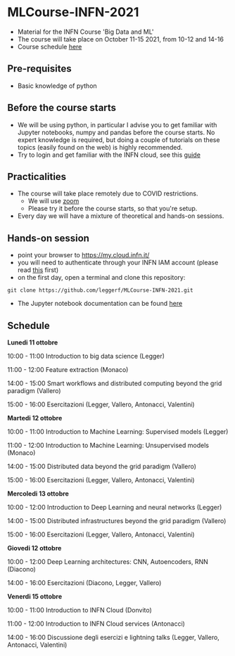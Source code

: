 # MLCourse-INFN-2021

- Material for the INFN Course 'Big Data and ML' 
- The course will take place on October 11-15 2021, from 10-12 and 14-16
- Course schedule [here](#schedule)

## Pre-requisites

- Basic knowledge of python 

## Before the course starts

- We will be using python, in particular I advise you to get familiar with Jupyter notebooks, numpy and pandas before the course starts. No expert knowledge is required, but doing a couple of tutorials on these topics (easily found on the web) is highly recommended.
- Try to login and get familiar with the INFN cloud, see this [guide](https://guides.cloud.infn.it/docs/users-guides/en/latest/users_guides/getting_started.html)


## Practicalities

- The course will take place remotely due to COVID restrictions. 
   - We will use [zoom](https://cern.zoom.us/j/405151509)
   - Please try it before the course starts, so that you're setup.
- Every day we will have a mixture of theoretical and hands-on sessions. 

## Hands-on session

- point your browser to https://my.cloud.infn.it/
- you will need to authenticate through your INFN IAM account (please read [this](#before-the-course-starts) first)
- on the first day, open a terminal and clone this repository:

```
git clone https://github.com/leggerf/MLCourse-INFN-2021.git
```
- The Jupyter notebook documentation can be found [here](https://jupyter-notebook.readthedocs.io/en/stable/notebook.html) 

## Schedule

**Lunedi 11 ottobre**

10:00 - 11:00        Introduction to big data science  (Legger)

11:00 - 12:00        Feature extraction (Monaco)

14:00 - 15:00        Smart workflows and distributed computing beyond the grid paradigm (Vallero)

15:00 - 16:00        Esercitazioni (Legger, Vallero, Antonacci, Valentini)

**Martedi 12 ottobre**

10:00 - 11:00         Introduction to Machine Learning: Supervised models (Legger)

11:00 - 12:00         Introduction to Machine Learning: Unsupervised models (Monaco)

14:00 - 15:00         Distributed data beyond the grid paradigm (Vallero)

15:00 - 16:00         Esercitazioni (Legger, Vallero, Antonacci, Valentini)

**Mercoledi 13 ottobre**

10:00 - 12:00         Introduction to Deep Learning and neural networks (Legger)

14:00 - 15:00         Distributed infrastructures beyond the grid paradigm (Vallero)

15:00 - 16:00         Esercitazioni (Legger, Vallero, Antonacci, Valentini)

**Giovedi 12 ottobre**

10:00 - 12:00         Deep Learning architectures: CNN, Autoencoders, RNN (Diacono)

14:00 - 16:00         Esercitazioni (Diacono, Legger, Vallero)

**Venerdi 15 ottobre**

10:00 - 11:00         Introduction to INFN Cloud (Donvito)

11:00 - 12:00         Introduction to INFN Cloud services (Antonacci)

14:00 - 16:00         Discussione degli esercizi e lightning talks (Legger, Vallero,  Antonacci, Valentini)

